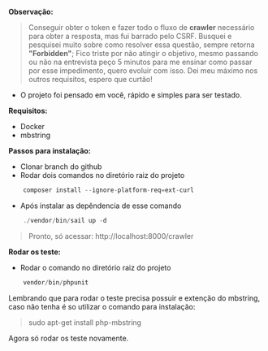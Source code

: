 **Observação:**

>Conseguir obter o token e fazer todo o fluxo de **crawler** necessário para obter a resposta, mas fui barrado pelo CSRF. Busquei e pesquisei muito sobre como resolver essa questão, sempre retorna **"Forbidden"**; Fico triste por não atingir o objetivo, mesmo passando ou não na entrevista peço 5 minutos para me ensinar como passar por esse impedimento, quero evoluir com isso. Dei meu máximo nos outros requisitos, espero que curtão!

* O projeto foi pensado em você, rápido e simples para ser testado.

**Requisitos:**
* Docker
* mbstring

**Passos para instalação:**

* Clonar branch do github
* Rodar dois comandos no diretório raiz do projeto
```php tinker commands
    composer install --ignore-platform-req=ext-curl
```
* Após instalar as depêndencia de esse comando
```php tinker commands
    ./vendor/bin/sail up -d
```
>Pronto, só acessar: http://localhost:8000/crawler

**Rodar os teste:**
* Rodar o comando no diretório raiz do projeto
```php tinker commands
    vendor/bin/phpunit
```
Lembrando que para rodar o teste precisa possuir e extenção do mbstring, caso não tenha é so utilizar o comando para instalação:
>sudo apt-get install php-mbstring

Agora só rodar os teste novamente.
